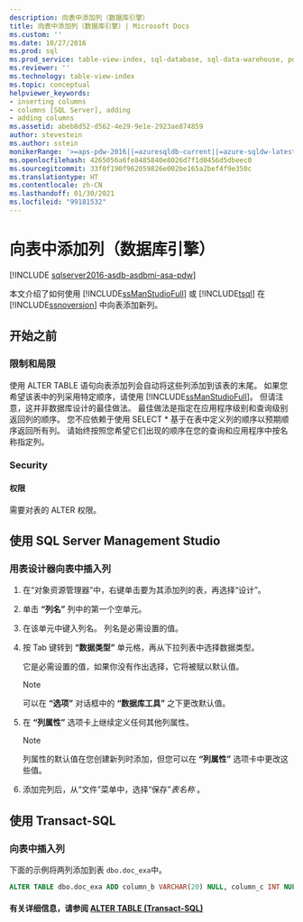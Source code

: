 ```yaml
---
description: 向表中添加列（数据库引擎）
title: 向表中添加列（数据库引擎）| Microsoft Docs
ms.custom: ''
ms.date: 10/27/2016
ms.prod: sql
ms.prod_service: table-view-index, sql-database, sql-data-warehouse, pdw
ms.reviewer: ''
ms.technology: table-view-index
ms.topic: conceptual
helpviewer_keywords:
- inserting columns
- columns [SQL Server], adding
- adding columns
ms.assetid: abeb8d52-d562-4e29-9e1e-2923ae874859
author: stevestein
ms.author: sstein
monikerRange: '>=aps-pdw-2016||=azuresqldb-current||=azure-sqldw-latest||>=sql-server-2016||>=sql-server-linux-2017||=azuresqldb-mi-current'
ms.openlocfilehash: 4265056a6fe8485840e8026d7f1d0456d5dbeec0
ms.sourcegitcommit: 33f0f190f962059826e002be165a2bef4f9e350c
ms.translationtype: HT
ms.contentlocale: zh-CN
ms.lasthandoff: 01/30/2021
ms.locfileid: "99181532"
---
```

# <a name="add-columns-to-a-table-database-engine"></a>向表中添加列（数据库引擎）

[!INCLUDE [sqlserver2016-asdb-asdbmi-asa-pdw](../../includes/applies-to-version/sqlserver2016-asdb-asdbmi-asa-pdw.md)]

本文介绍了如何使用 [!INCLUDE[ssManStudioFull](../../includes/ssmanstudiofull-md.md)] 或 [!INCLUDE[tsql](../../includes/tsql-md.md)] 在 [!INCLUDE[ssnoversion](../../includes/ssnoversion-md.md)] 中向表添加新列。

## <a name="before-you-begin"></a><a name="BeforeYouBegin"></a> 开始之前

### <a name="limitations-and-restrictions"></a><a name="Restrictions"></a> 限制和局限

 使用 ALTER TABLE 语句向表添加列会自动将这些列添加到该表的末尾。 如果您希望该表中的列采用特定顺序，请使用 [!INCLUDE[ssManStudioFull](../../includes/ssmanstudiofull-md.md)]。 但请注意，这并非数据库设计的最佳做法。 最佳做法是指定在应用程序级别和查询级别返回列的顺序。 您不应依赖于使用 SELECT * 基于在表中定义列的顺序以预期顺序返回所有列。 请始终按照您希望它们出现的顺序在您的查询和应用程序中按名称指定列。

### <a name="security"></a><a name="Security"></a> Security

#### <a name="permissions"></a><a name="Permissions"></a> 权限

需要对表的 ALTER 权限。

## <a name="using-sql-server-management-studio"></a><a name="SSMSProcedure"></a> 使用 SQL Server Management Studio

### <a name="to-insert-columns-into-a-table-with-table-designer"></a>用表设计器向表中插入列

1. 在“对象资源管理器”中，右键单击要为其添加列的表，再选择“设计”。
2. 单击 **“列名”** 列中的第一个空单元。
3. 在该单元中键入列名。 列名是必需设置的值。
4. 按 Tab 键转到 **“数据类型”** 单元格，再从下拉列表中选择数据类型。

   它是必需设置的值，如果你没有作出选择，它将被赋以默认值。

   > [!NOTE]
   >  可以在 **“选项”** 对话框中的 **“数据库工具”** 之下更改默认值。

5. 在 **“列属性”** 选项卡上继续定义任何其他列属性。

    > [!NOTE]
    >  列属性的默认值在您创建新列时添加，但您可以在 **“列属性”** 选项卡中更改这些值。

6. 添加完列后，从“文件”菜单中，选择“保存”_表名称_ 。
  
## <a name="using-transact-sql"></a><a name="TsqlProcedure"></a> 使用 Transact-SQL
  
### <a name="to-insert-columns-into-a-table"></a>向表中插入列  
  
下面的示例将两列添加到表 `dbo.doc_exa`中。

```sql
ALTER TABLE dbo.doc_exa ADD column_b VARCHAR(20) NULL, column_c INT NULL ;
```

#### <a name="for-more-information-see-alter-table-40transact-sql41"></a><a name="FollowUp"></a> 有关详细信息，请参阅 [ALTER TABLE (Transact-SQL)](../../t-sql/statements/alter-table-transact-sql.md)
